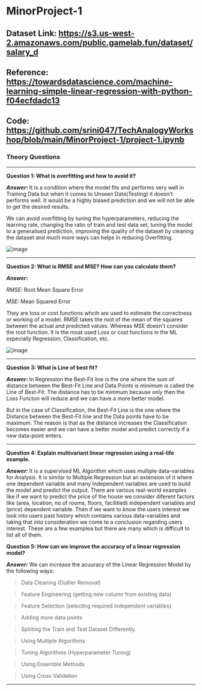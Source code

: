 # MinorProject-1

## Dataset Link: https://s3.us-west-2.amazonaws.com/public.gamelab.fun/dataset/salary_d


## Reference: https://towardsdatascience.com/machine-learning-simple-linear-regression-with-python-f04ecfdadc13

## Code: https://github.com/srini047/TechAnalogyWorkshop/blob/main/MinorProject-1/project-1.ipynb

### Theory Questions

<hr></hr>

**Question 1: What is overfitting and how to avoid it?**

***Answer:*** It is a condition where the model fits and performs very well in Training Data but when it comes to Unseen Data(Testing) it doesn't performs well. It would be a highly biased prediction and we will not be able to get the desired results.

We can avoid overfitting by tuning the hyperparameters, reducing the learning rate, changing the ratio of train and test data set, tuning the model to a generalised prediction, improving the quality of the dataset by cleaning the dataset and much more ways can helps in reducing Overfitting.

![image](https://user-images.githubusercontent.com/81156510/129439182-9f30f508-29a9-48af-a1d7-53aca9e0960e.png)

<hr></hr>

**Question 2: What is RMSE and MSE? How can you calculate them?**

***Answer:*** 

*RMSE:* Root Mean Square Error

*MSE:* Mean Squared Error

They are loss or cost functions whcih are used to estimate the correctness or working of a model. RMSE takes the root of the mean of the squares between the actual and predicted values. Whereas MSE doesn't consider the root function. It is the moat used Loss or cost functions in the ML especially Regression, Classification, etc.

![image](https://user-images.githubusercontent.com/81156510/129439170-26f62219-327c-4f9a-9cd5-946d40b6fa17.png)

<hr></hr>

**Question 3: What is Line of best fit?**

***Answer:*** In Regression the Best-Fit line is the one where the sum of distance between the Best-Fit Line and Data Points is minimum is called the Line of Best-Fit. The distance has to be minimum because only then the Loss Functon will reduce and we can have a more better model.

But in the case of Classification, the Best-Fit Line is the one where the Distance between the Best-Fit line and the Data points have to be maximum. The reason is that as the distance increases the Classification becomes easier and we can have a better model and predict correctly if a new data-point enters.

<hr></hr>

**Question 4: Explain multivariant linear regression using a real-life example.**

***Answer:*** It is a supervised ML Algorithm which uses multiple data-variables for Analysis. It is similar to Multiple Regression but an extension of it where one dependent variable and many independent variables are used to build the model and predict the output. There are various real-world examples like if we want to predict the price of the house we consider diferent factors like (area, location, no.of rooms, floors, facilitied) independent variables and (price) dependent variable. Then if we want to know the users interest we look into users past history which contains various data-variables and taking that into consideration we come to a conclusion regarding users interest. These are a few examplea but there are many which is difficult to list all of them.

**Question 5: How can we improve the accuracy of a linear regression model?**

***Answer:*** We can increase the acuuracy of the Linear Regression Model by the following ways:

> Data Cleaning (Outlier Removal)

> Feature Engineering (getting new column from existing data)

> Feature Selection (selecting required independent variables)

> Adding more data points

> Spliiting the Train and Test Dataset Differently.

> Using Multiple Algorithms

> Tuning Algorithms (Hyperparameter Tuning)

> Using Ensemble Methods

> Using Cross Validation

<hr></hr>

